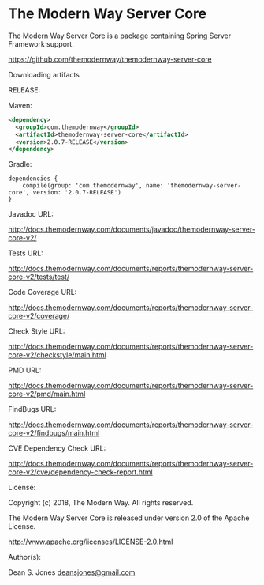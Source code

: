 The Modern Way Server Core
======

The Modern Way Server Core is a package containing Spring Server Framework support.

https://github.com/themodernway/themodernway-server-core

Downloading artifacts

RELEASE:

Maven:
```xml
<dependency>
  <groupId>com.themodernway</groupId>
  <artifactId>themodernway-server-core</artifactId>
  <version>2.0.7-RELEASE</version>
</dependency>
```
Gradle:
```
dependencies {
    compile(group: 'com.themodernway', name: 'themodernway-server-core', version: '2.0.7-RELEASE')
}
```
Javadoc URL:

http://docs.themodernway.com/documents/javadoc/themodernway-server-core-v2/

Tests URL:

http://docs.themodernway.com/documents/reports/themodernway-server-core-v2/tests/test/

Code Coverage URL:

http://docs.themodernway.com/documents/reports/themodernway-server-core-v2/coverage/

Check Style URL:

http://docs.themodernway.com/documents/reports/themodernway-server-core-v2/checkstyle/main.html

PMD URL:

http://docs.themodernway.com/documents/reports/themodernway-server-core-v2/pmd/main.html

FindBugs URL:

http://docs.themodernway.com/documents/reports/themodernway-server-core-v2/findbugs/main.html

CVE Dependency Check URL:

http://docs.themodernway.com/documents/reports/themodernway-server-core-v2/cve/dependency-check-report.html

License:

Copyright (c) 2018, The Modern Way. All rights reserved.

The Modern Way Server Core is released under version 2.0 of the Apache License.

http://www.apache.org/licenses/LICENSE-2.0.html

Author(s):

Dean S. Jones
deansjones@gmail.com
